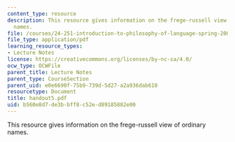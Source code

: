 ```yaml
---
content_type: resource
description: This resource gives information on the frege-russell view of ordinary
  names.
file: /courses/24-251-introduction-to-philosophy-of-language-spring-2005/b560e8d7de3bbff8c52ed89185882e00_handout5.pdf
file_type: application/pdf
learning_resource_types:
- Lecture Notes
license: https://creativecommons.org/licenses/by-nc-sa/4.0/
ocw_type: OCWFile
parent_title: Lecture Notes
parent_type: CourseSection
parent_uid: e0e6690f-75b9-739d-5d27-a2a936dab618
resourcetype: Document
title: handout5.pdf
uid: b560e8d7-de3b-bff8-c52e-d89185882e00
---
```

This resource gives information on the frege-russell view of ordinary names.